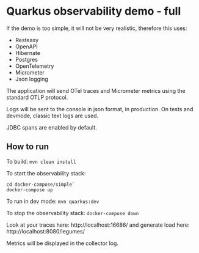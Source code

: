 # Quarkus observability demo - full

If the demo is too simple, it will not be very realistic, therefore this uses:
* Resteasy
* OpenAPI 
* Hibernate
* Postgres
* OpenTelemetry
* Micrometer
* Json logging


The application will send OTel traces and Micrometer metrics using the standard OTLP protocol.

Logs will be sent to the console in json format, in production. On tests and devmode, classic text logs are used.

JDBC spans are enabled by default.

## How to run

To build: `mvn clean install`

To start the observability stack: 

```
cd docker-compose/simple`
docker-compose up
```

To run in dev mode: `mvn quarkus:dev`

To stop the observability stack: `docker-compose down`

Look at your traces here: http://localhost:16686/ and generate load here: http://localhost:8080/legumes/

Metrics will be displayed in the collector log.
